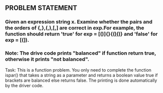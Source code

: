 ## PROBLEM STATEMENT
### Given an expression string x. Examine whether the pairs and the orders of {,},(,),[,] are correct in exp.For example, the function should return 'true' for exp = [()]{}{[()()]()} and 'false' for exp = [(]).
### Note: The drive code prints "balanced" if function return true, otherwise it prints "not balanced".

Task:
This is a function problem. You only need to complete the function ispar() that takes a string as a parameter and returns a boolean value true if brackets are balanced else returns false. The printing is done automatically by the driver code.
